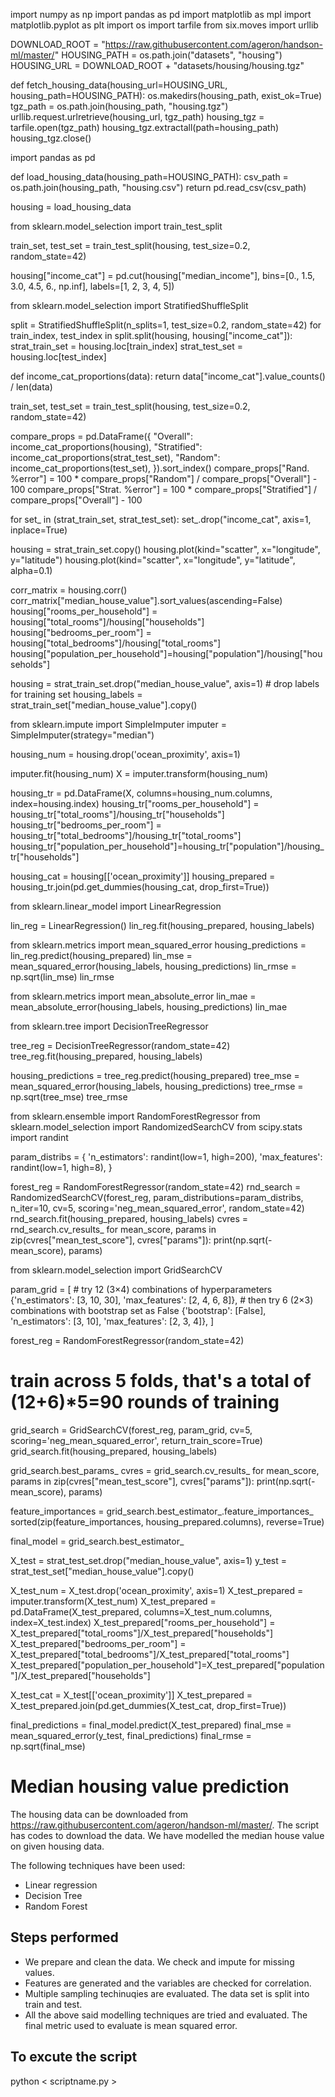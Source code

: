 import numpy as np
import pandas as pd
import matplotlib as mpl
import matplotlib.pyplot as plt
import os
import tarfile
from six.moves import urllib


DOWNLOAD_ROOT = "https://raw.githubusercontent.com/ageron/handson-ml/master/"
HOUSING_PATH = os.path.join("datasets", "housing")
HOUSING_URL = DOWNLOAD_ROOT + "datasets/housing/housing.tgz"

def fetch_housing_data(housing_url=HOUSING_URL, housing_path=HOUSING_PATH):
    os.makedirs(housing_path, exist_ok=True)
    tgz_path = os.path.join(housing_path, "housing.tgz")
    urllib.request.urlretrieve(housing_url, tgz_path)
    housing_tgz = tarfile.open(tgz_path)
    housing_tgz.extractall(path=housing_path)
    housing_tgz.close()

import pandas as pd

def load_housing_data(housing_path=HOUSING_PATH):
    csv_path = os.path.join(housing_path, "housing.csv")
    return pd.read_csv(csv_path)

housing = load_housing_data

from sklearn.model_selection import train_test_split

train_set, test_set = train_test_split(housing, test_size=0.2, random_state=42)

housing["income_cat"] = pd.cut(housing["median_income"],
                               bins=[0., 1.5, 3.0, 4.5, 6., np.inf],
                               labels=[1, 2, 3, 4, 5])

from sklearn.model_selection import StratifiedShuffleSplit

split = StratifiedShuffleSplit(n_splits=1, test_size=0.2, random_state=42)
for train_index, test_index in split.split(housing, housing["income_cat"]):
    strat_train_set = housing.loc[train_index]
    strat_test_set = housing.loc[test_index]


def income_cat_proportions(data):
    return data["income_cat"].value_counts() / len(data)

train_set, test_set = train_test_split(housing, test_size=0.2, random_state=42)

compare_props = pd.DataFrame({
    "Overall": income_cat_proportions(housing),
    "Stratified": income_cat_proportions(strat_test_set),
    "Random": income_cat_proportions(test_set),
}).sort_index()
compare_props["Rand. %error"] = 100 * compare_props["Random"] / compare_props["Overall"] - 100
compare_props["Strat. %error"] = 100 * compare_props["Stratified"] / compare_props["Overall"] - 100

for set_ in (strat_train_set, strat_test_set):
    set_.drop("income_cat", axis=1, inplace=True)

housing = strat_train_set.copy()
housing.plot(kind="scatter", x="longitude", y="latitude")
housing.plot(kind="scatter", x="longitude", y="latitude", alpha=0.1)

corr_matrix = housing.corr()
corr_matrix["median_house_value"].sort_values(ascending=False)
housing["rooms_per_household"] = housing["total_rooms"]/housing["households"]
housing["bedrooms_per_room"] = housing["total_bedrooms"]/housing["total_rooms"]
housing["population_per_household"]=housing["population"]/housing["households"]

housing = strat_train_set.drop("median_house_value", axis=1) # drop labels for training set
housing_labels = strat_train_set["median_house_value"].copy()

from sklearn.impute import SimpleImputer
imputer = SimpleImputer(strategy="median")

housing_num = housing.drop('ocean_proximity', axis=1)

imputer.fit(housing_num)
X = imputer.transform(housing_num)

housing_tr = pd.DataFrame(X, columns=housing_num.columns,
                          index=housing.index)
housing_tr["rooms_per_household"] = housing_tr["total_rooms"]/housing_tr["households"]
housing_tr["bedrooms_per_room"] = housing_tr["total_bedrooms"]/housing_tr["total_rooms"]
housing_tr["population_per_household"]=housing_tr["population"]/housing_tr["households"]

housing_cat = housing[['ocean_proximity']]
housing_prepared = housing_tr.join(pd.get_dummies(housing_cat, drop_first=True))

from sklearn.linear_model import LinearRegression

lin_reg = LinearRegression()
lin_reg.fit(housing_prepared, housing_labels)

from sklearn.metrics import mean_squared_error
housing_predictions = lin_reg.predict(housing_prepared)
lin_mse = mean_squared_error(housing_labels, housing_predictions)
lin_rmse = np.sqrt(lin_mse)
lin_rmse


from sklearn.metrics import mean_absolute_error
lin_mae = mean_absolute_error(housing_labels, housing_predictions)
lin_mae


from sklearn.tree import DecisionTreeRegressor

tree_reg = DecisionTreeRegressor(random_state=42)
tree_reg.fit(housing_prepared, housing_labels)

housing_predictions = tree_reg.predict(housing_prepared)
tree_mse = mean_squared_error(housing_labels, housing_predictions)
tree_rmse = np.sqrt(tree_mse)
tree_rmse


from sklearn.ensemble import RandomForestRegressor
from sklearn.model_selection import RandomizedSearchCV
from scipy.stats import randint

param_distribs = {
        'n_estimators': randint(low=1, high=200),
        'max_features': randint(low=1, high=8),
    }

forest_reg = RandomForestRegressor(random_state=42)
rnd_search = RandomizedSearchCV(forest_reg, param_distributions=param_distribs,
                                n_iter=10, cv=5, scoring='neg_mean_squared_error', random_state=42)
rnd_search.fit(housing_prepared, housing_labels)
cvres = rnd_search.cv_results_
for mean_score, params in zip(cvres["mean_test_score"], cvres["params"]):
    print(np.sqrt(-mean_score), params)


from sklearn.model_selection import GridSearchCV

param_grid = [
    # try 12 (3×4) combinations of hyperparameters
    {'n_estimators': [3, 10, 30], 'max_features': [2, 4, 6, 8]},
    # then try 6 (2×3) combinations with bootstrap set as False
    {'bootstrap': [False], 'n_estimators': [3, 10], 'max_features': [2, 3, 4]},
  ]

forest_reg = RandomForestRegressor(random_state=42)
# train across 5 folds, that's a total of (12+6)*5=90 rounds of training 
grid_search = GridSearchCV(forest_reg, param_grid, cv=5,
                           scoring='neg_mean_squared_error', return_train_score=True)
grid_search.fit(housing_prepared, housing_labels)

grid_search.best_params_
cvres = grid_search.cv_results_
for mean_score, params in zip(cvres["mean_test_score"], cvres["params"]):
    print(np.sqrt(-mean_score), params)

feature_importances = grid_search.best_estimator_.feature_importances_
sorted(zip(feature_importances, housing_prepared.columns), reverse=True)


final_model = grid_search.best_estimator_

X_test = strat_test_set.drop("median_house_value", axis=1)
y_test = strat_test_set["median_house_value"].copy()

X_test_num = X_test.drop('ocean_proximity', axis=1)
X_test_prepared = imputer.transform(X_test_num)
X_test_prepared = pd.DataFrame(X_test_prepared, columns=X_test_num.columns,
                          index=X_test.index)
X_test_prepared["rooms_per_household"] = X_test_prepared["total_rooms"]/X_test_prepared["households"]
X_test_prepared["bedrooms_per_room"] = X_test_prepared["total_bedrooms"]/X_test_prepared["total_rooms"]
X_test_prepared["population_per_household"]=X_test_prepared["population"]/X_test_prepared["households"]

X_test_cat = X_test[['ocean_proximity']]
X_test_prepared = X_test_prepared.join(pd.get_dummies(X_test_cat, drop_first=True))


final_predictions = final_model.predict(X_test_prepared)
final_mse = mean_squared_error(y_test, final_predictions)
final_rmse = np.sqrt(final_mse)


# Median housing value prediction

The housing data can be downloaded from https://raw.githubusercontent.com/ageron/handson-ml/master/. The script has codes to download the data. We have modelled the median house value on given housing data. 

The following techniques have been used: 

 - Linear regression
 - Decision Tree
 - Random Forest

## Steps performed
 - We prepare and clean the data. We check and impute for missing values.
 - Features are generated and the variables are checked for correlation.
 - Multiple sampling techinuqies are evaluated. The data set is split into train and test.
 - All the above said modelling techniques are tried and evaluated. The final metric used to evaluate is mean squared error.

## To excute the script
python < scriptname.py >
